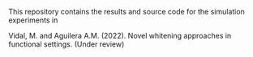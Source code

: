 This repository contains the results and source code for the simulation experiments in

Vidal, M. and Aguilera A.M. (2022). Novel whitening approaches in functional settings. (Under review)
